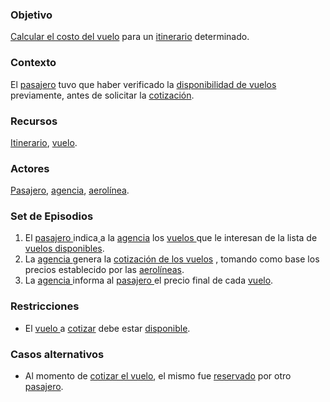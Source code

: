 ### Objetivo

[Calcular el costo del vuelo](https://app.nuclino.com/Curso-LEL/Agencia-de-Viajes/Calcular-costo-del-vuelo-cc22a04d-9c10-4403-922a-d22b1bfc21ed) para un  [itinerario](https://app.nuclino.com/Curso-LEL/Agencia-de-Viajes/Objeto-Itinirario-77d6777d-c052-43d0-a2e9-adc68b1593ee) determinado.

### Contexto

El [pasajero](https://app.nuclino.com/Curso-LEL/Agencia-de-Viajes/Sujeto-Pasajero-1aca8769-d624-47f7-9373-9682438afab4) tuvo que haber verificado la [disponibilidad de vuelos ](https://app.nuclino.com/Curso-LEL/Agencia-de-Viajes/Verbo-Consultar-Vuelo-46d6db70-69a1-4df8-9f03-b9c644ae9e61)previamente, antes de solicitar la [cotización](https://app.nuclino.com/Curso-LEL/Agencia-de-Viajes/Verbo-Cotizar-vuelo-b6ed1a67-e68e-4113-94b9-c72d55fc6716).

### Recursos

[Itinerario](https://app.nuclino.com/Curso-LEL/Agencia-de-Viajes/Objeto-Itinirario-77d6777d-c052-43d0-a2e9-adc68b1593ee), [vuelo](https://app.nuclino.com/Curso-LEL/Agencia-de-Viajes/Objeto-Vuelo-71851f91-02b2-4cd3-b33b-7fea9bd789c9).

### Actores

[Pasajero](https://app.nuclino.com/Curso-LEL/Agencia-de-Viajes/Sujeto-Pasajero-1aca8769-d624-47f7-9373-9682438afab4), [agencia](https://app.nuclino.com/Curso-LEL/Agencia-de-Viajes/Sujeto-Agencia-6adc03c5-323c-474f-8d0f-142686ff34ba), [aerolínea](https://app.nuclino.com/Curso-LEL/Agencia-de-Viajes/Sujeto-Aerolnea-acfa4b6c-42fc-4137-bf9b-967ea8e6daa4).

### Set de Episodios

1. El [pasajero ](https://app.nuclino.com/Curso-LEL/Agencia-de-Viajes/Sujeto-Pasajero-1aca8769-d624-47f7-9373-9682438afab4)indica[ ](https://app.nuclino.com/Curso-LEL/Agencia-de-Viajes/Objeto-Itinirario-77d6777d-c052-43d0-a2e9-adc68b1593ee)a la [agencia](https://app.nuclino.com/Curso-LEL/Agencia-de-Viajes/Sujeto-Agencia-6adc03c5-323c-474f-8d0f-142686ff34ba) los [vuelos ](https://app.nuclino.com/Curso-LEL/Agencia-de-Viajes/Objeto-Vuelo-71851f91-02b2-4cd3-b33b-7fea9bd789c9)que le interesan de la lista de [vuelos ](https://app.nuclino.com/Curso-LEL/Agencia-de-Viajes/Objeto-Vuelo-71851f91-02b2-4cd3-b33b-7fea9bd789c9)[disponibles](https://app.nuclino.com/Curso-LEL/Agencia-de-Viajes/Estado-Vuelo-Disponible-0f56477b-17f4-4a37-ae42-09630fbbf62d).
2. La [agencia ](https://app.nuclino.com/Curso-LEL/Agencia-de-Viajes/Sujeto-Agencia-6adc03c5-323c-474f-8d0f-142686ff34ba)genera la [cotización de los vuelos](https://app.nuclino.com/Curso-LEL/Agencia-de-Viajes/Verbo-Cotizar-vuelo-b6ed1a67-e68e-4113-94b9-c72d55fc6716) , tomando como base los precios establecido por las [aerolíneas](https://app.nuclino.com/Curso-LEL/Agencia-de-Viajes/Sujeto-Aerolnea-acfa4b6c-42fc-4137-bf9b-967ea8e6daa4).
3. La [agencia ](https://app.nuclino.com/Curso-LEL/Agencia-de-Viajes/Sujeto-Agencia-6adc03c5-323c-474f-8d0f-142686ff34ba)informa al [pasajero ](https://app.nuclino.com/Curso-LEL/Agencia-de-Viajes/Sujeto-Pasajero-1aca8769-d624-47f7-9373-9682438afab4)el precio final de cada [vuelo](https://app.nuclino.com/Curso-LEL/Agencia-de-Viajes/Objeto-Vuelo-71851f91-02b2-4cd3-b33b-7fea9bd789c9).

### Restricciones

* El [vuelo ](https://app.nuclino.com/Curso-LEL/Agencia-de-Viajes/Objeto-Vuelo-71851f91-02b2-4cd3-b33b-7fea9bd789c9)a [cotizar](https://app.nuclino.com/Curso-LEL/Agencia-de-Viajes/Verbo-Cotizar-vuelo-b6ed1a67-e68e-4113-94b9-c72d55fc6716) debe estar [disponible](https://app.nuclino.com/Curso-LEL/Agencia-de-Viajes/Estado-Vuelo-Disponible-0f56477b-17f4-4a37-ae42-09630fbbf62d).

### Casos alternativos

* Al momento de [cotizar el vuelo](https://app.nuclino.com/Curso-LEL/Agencia-de-Viajes/Verbo-Cotizar-vuelo-b6ed1a67-e68e-4113-94b9-c72d55fc6716), el mismo fue [reservado](https://app.nuclino.com/Curso-LEL/Agencia-de-Viajes/Estado-Vuelo-No-disponible-Vuelo-Agotado-d26bcd38-3455-431a-a5ed-f9a2c4acc4c2) por otro [pasajero](https://app.nuclino.com/Curso-LEL/Agencia-de-Viajes/Sujeto-Pasajero-1aca8769-d624-47f7-9373-9682438afab4).